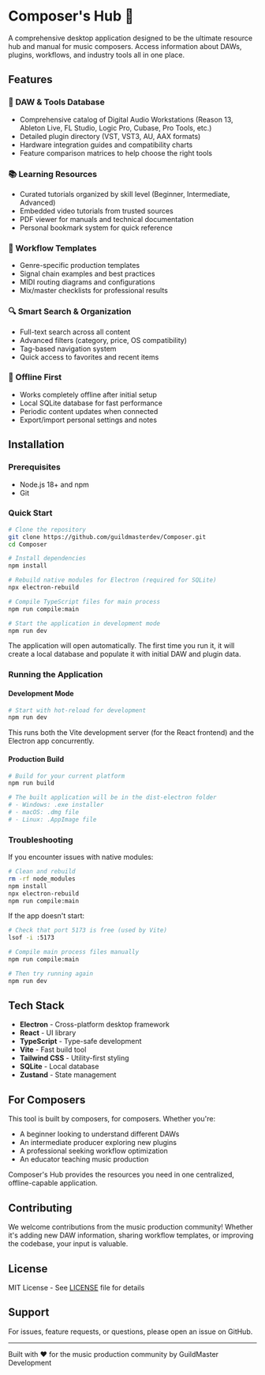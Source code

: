 # Composer's Hub 🎵

A comprehensive desktop application designed to be the ultimate resource hub and manual for music composers. Access information about DAWs, plugins, workflows, and industry tools all in one place.

## Features

### 🎹 DAW & Tools Database
- Comprehensive catalog of Digital Audio Workstations (Reason 13, Ableton Live, FL Studio, Logic Pro, Cubase, Pro Tools, etc.)
- Detailed plugin directory (VST, VST3, AU, AAX formats)
- Hardware integration guides and compatibility charts
- Feature comparison matrices to help choose the right tools

### 📚 Learning Resources
- Curated tutorials organized by skill level (Beginner, Intermediate, Advanced)
- Embedded video tutorials from trusted sources
- PDF viewer for manuals and technical documentation
- Personal bookmark system for quick reference

### 🎼 Workflow Templates
- Genre-specific production templates
- Signal chain examples and best practices
- MIDI routing diagrams and configurations
- Mix/master checklists for professional results

### 🔍 Smart Search & Organization
- Full-text search across all content
- Advanced filters (category, price, OS compatibility)
- Tag-based navigation system
- Quick access to favorites and recent items

### 💾 Offline First
- Works completely offline after initial setup
- Local SQLite database for fast performance
- Periodic content updates when connected
- Export/import personal settings and notes

## Installation

### Prerequisites
- Node.js 18+ and npm
- Git

### Quick Start

```bash
# Clone the repository
git clone https://github.com/guildmasterdev/Composer.git
cd Composer

# Install dependencies
npm install

# Rebuild native modules for Electron (required for SQLite)
npx electron-rebuild

# Compile TypeScript files for main process
npm run compile:main

# Start the application in development mode
npm run dev
```

The application will open automatically. The first time you run it, it will create a local database and populate it with initial DAW and plugin data.

### Running the Application

#### Development Mode
```bash
# Start with hot-reload for development
npm run dev
```

This runs both the Vite development server (for the React frontend) and the Electron app concurrently.

#### Production Build

```bash
# Build for your current platform
npm run build

# The built application will be in the dist-electron folder
# - Windows: .exe installer
# - macOS: .dmg file  
# - Linux: .AppImage file
```

### Troubleshooting

If you encounter issues with native modules:
```bash
# Clean and rebuild
rm -rf node_modules
npm install
npx electron-rebuild
npm run compile:main
```

If the app doesn't start:
```bash
# Check that port 5173 is free (used by Vite)
lsof -i :5173

# Compile main process files manually
npm run compile:main

# Then try running again
npm run dev
```

## Tech Stack

- **Electron** - Cross-platform desktop framework
- **React** - UI library
- **TypeScript** - Type-safe development
- **Vite** - Fast build tool
- **Tailwind CSS** - Utility-first styling
- **SQLite** - Local database
- **Zustand** - State management

## For Composers

This tool is built by composers, for composers. Whether you're:
- A beginner looking to understand different DAWs
- An intermediate producer exploring new plugins
- A professional seeking workflow optimization
- An educator teaching music production

Composer's Hub provides the resources you need in one centralized, offline-capable application.

## Contributing

We welcome contributions from the music production community! Whether it's adding new DAW information, sharing workflow templates, or improving the codebase, your input is valuable.

## License

MIT License - See [LICENSE](LICENSE) file for details

## Support

For issues, feature requests, or questions, please open an issue on GitHub.

---

Built with ❤️ for the music production community by GuildMaster Development
